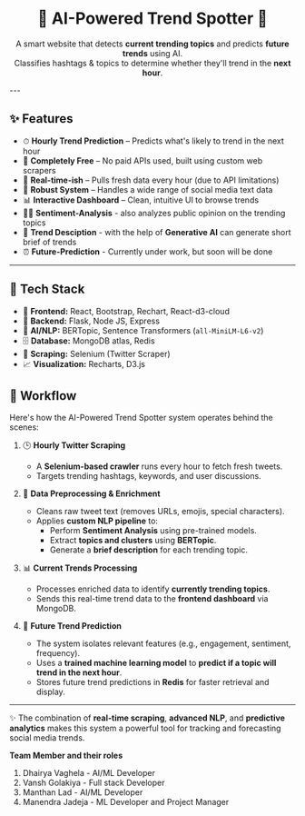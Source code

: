 <h1 align="center">🌟 AI-Powered Trend Spotter 🌟</h1>

<p align="center">
  A smart website that detects <strong>current trending topics</strong> and predicts <strong>future trends</strong> using AI.<br />
  Classifies hashtags & topics to determine whether they'll trend in the <strong>next hour</strong>.
</p>
---

## ✨ Features

- ⏱ **Hourly Trend Prediction** – Predicts what's likely to trend in the next hour
- 💸 **Completely Free** – No paid APIs used, built using custom web scrapers
- 🔄 **Real-time-ish** – Pulls fresh data every hour (due to API limitations)
- 💪 **Robust System** – Handles a wide range of social media text data
- 📊 **Interactive Dashboard** – Clean, intuitive UI to browse trends
- 👨‍💻 **Sentiment-Analysis** - also analyzes public opinion on the trending topics
- 🧠 **Trend Desciption** - with the help of **Generative AI** can generate short brief of trends 
- ⏰ **Future-Prediction** - Currently under work, but soon will be done
---

## 🧠 Tech Stack

- 🧩 **Frontend:** React, Bootstrap, Rechart, React-d3-cloud
- 🚀 **Backend:** Flask, Node JS, Express 
- 🧠 **AI/NLP:** BERTopic, Sentence Transformers (`all-MiniLM-L6-v2`)
- 🗄 **Database:** MongoDB atlas, Redis
- 🧪 **Scraping:** Selenium (Twitter Scraper)
- 📈 **Visualization:** Recharts, D3.js

## 📄 Workflow

Here's how the AI-Powered Trend Spotter system operates behind the scenes:

1. 🕒 **Hourly Twitter Scraping**
   - A **Selenium-based crawler** runs every hour to fetch fresh tweets.
   - Targets trending hashtags, keywords, and user discussions.

2. 🧼 **Data Preprocessing & Enrichment**
   - Cleans raw tweet text (removes URLs, emojis, special characters).
   - Applies **custom NLP pipeline** to:
     - Perform **Sentiment Analysis** using pre-trained models.
     - Extract **topics and clusters** using **BERTopic**.
     - Generate a **brief description** for each trending topic.

3. 📊 **Current Trends Processing**
   - Processes enriched data to identify **currently trending topics**.
   - Sends this real-time trend data to the **frontend dashboard** via MongoDB.

4. 🔮 **Future Trend Prediction**
   - The system isolates relevant features (e.g., engagement, sentiment, frequency).
   - Uses a **trained machine learning model** to **predict if a topic will trend in the next hour**.
   - Stores future trend predictions in **Redis** for faster retrieval and display.

---

✨ The combination of **real-time scraping**, **advanced NLP**, and **predictive analytics** makes this system a powerful tool for tracking and forecasting social media trends.

**Team Member and their roles**
1. Dhairya Vaghela - AI/ML Developer
2. Vansh Golakiya - Full stack Developer
3. Manthan Lad - AI/ML Developer
4. Manendra Jadeja - ML Developer and Project Manager
